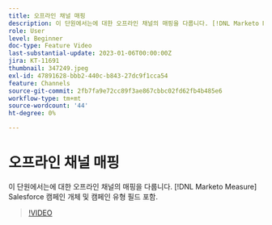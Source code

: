 ```yaml
---
title: 오프라인 채널 매핑
description: 이 단원에서는에 대한 오프라인 채널의 매핑을 다룹니다. [!DNL Marketo Measure] Salesforce 캠페인 개체 및 캠페인 유형 필드 포함.
role: User
level: Beginner
doc-type: Feature Video
last-substantial-update: 2023-01-06T00:00:00Z
jira: KT-11691
thumbnail: 347249.jpeg
exl-id: 47891628-bbb2-440c-b843-27dc9f1cca54
feature: Channels
source-git-commit: 2fb7fa9e72cc89f3ae867cbbc02fd62fb4b485e6
workflow-type: tm+mt
source-wordcount: '44'
ht-degree: 0%

---
```


# 오프라인 채널 매핑

이 단원에서는에 대한 오프라인 채널의 매핑을 다룹니다. [!DNL Marketo Measure] Salesforce 캠페인 개체 및 캠페인 유형 필드 포함.

>[!VIDEO](https://video.tv.adobe.com/v/347249/?quality=12&learn=on)
